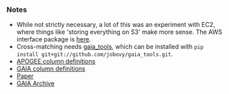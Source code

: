 ### Notes 

  * While not strictly necessary, a lot of this was an experiment with EC2, where things like 'storing everything on S3' make more sense. The AWS interface package is [here](https://github.com/andyljones/aws).
  * Cross-matching needs [gaia_tools](https://github.com/jobovy/gaia_tools), which can be installed with `pip install git+git://github.com/jobovy/gaia_tools.git`.          
  * [APOGEE column definitions](https://data.sdss.org/datamodel/files/APOGEE_REDUX/APRED_VERS/APSTAR_VERS/ASPCAP_VERS/RESULTS_VERS/allStar.html)
  * [GAIA column definitions](https://gea.esac.esa.int/archive/documentation/GDR2/Gaia_archive/chap_datamodel/sec_dm_main_tables/ssec_dm_gaia_source.html)
  * [Paper](https://arxiv.org/pdf/1810.09468.pdf)
  * [GAIA Archive](https://gea.esac.esa.int/archive/)